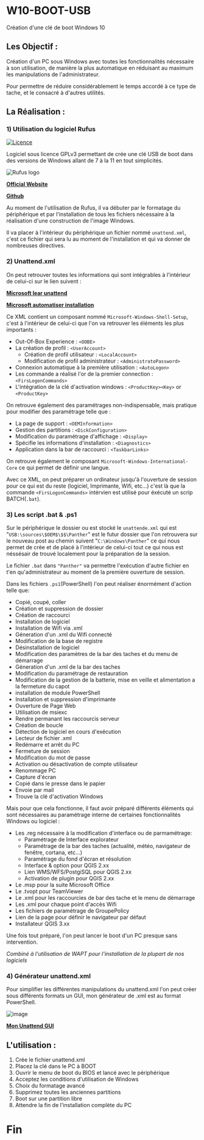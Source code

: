 # W10-BOOT-USB
Création d'une clé de boot Windows 10

## Les Objectif :

Création d'un PC sous Windows avec toutes les fonctionnalités nécessaire à son utilisation, de manière la plus automatique en réduisant au maximum les manipulations de l'administrateur.

Pour permettre de réduire considérablement le temps accordé à ce type de tache, et le consacré à d'autres utilités.

## La Réalisation : 

### 1) Utilisation du logiciel Rufus
[![Licence](https://img.shields.io/badge/license-GPLv3-blue.svg?style=flat-square&label=License)](https://www.gnu.org/licenses/gpl-3.0.en.html)

Logiciel sous licence GPLv3 permettant de crée une clé USB de boot dans des versions de Windows allant de 7 à la 11 en tout simplicités.

 ![Rufus logo](https://raw.githubusercontent.com/pbatard/rufus/master/res/icons/rufus-128.png)
 
[__Official Website__](https://rufus.ie)

[__Github__](https://github.com/pbatard/rufus)

Au moment de l'utilisation de Rufus, il va débuter par le formatage du périphérique et par l'installation de tous les fichiers nécessaire à la réalisation d'une construction de l'image Windows.

Il va placer à l'intérieur du périphérique un fichier nommé ``unattend.xml``, c'est ce fichier qui sera lu au moment de l'installation et qui va donner de nombreuses directives.
 
### 2) Unattend.xml
On peut retrouver toutes les informations qui sont intégrables à l'intérieur de celui-ci sur le lien suivent :

[__Microsoft lear unattend__](https://learn.microsoft.com/fr-fr/windows-hardware/customize/desktop/unattend/microsoft-windows-shell-setup)

[__Microsoft automatiser installation__](https://learn.microsoft.com/fr-fr/windows-hardware/manufacture/desktop/automate-windows-setup?view=windows-11)

Ce XML contient un composant nommé ``Microsoft-Windows-Shell-Setup``, c'est à l'intérieur de celui-ci que l'on va retrouver les éléments les plus importants :
- Out-Of-Box Experience : ``<OOBE>``
- La création de profil : ``<UserAccount>``
  - Création de profil utilisateur : ``<LocalAccount>``
  - Modification de profil administrateur : ``<AdministratoPassword>``
- Connexion automatique à la première utilisation : ``<AutoLogon>``
- Les commande a réalisé l'or de la premier connection : ``<FirsLogonCommands>``
- L'intégration de la clé d'activation windows : ``<ProductKey><Key>`` or ``<ProductKey>``
  
On retrouve également des paramétrages non-indispensable, mais pratique pour modifier des paramétrage telle que :

- La page de support : ``<OEMInformation>``
- Gestion des partitions : ``<DickConfiguration>``
- Modification du paramétrage d'affichage : ``<Display>``
- Spécifie les informations d'installation : ``<Diagnostics>``
- Application dans la bar de raccourci : ``<TaskbarLinks>``

On retrouve également le composant ``Microsoft-Windows-International-Core`` ce qui permet de définir une langue.

Avec ce XML, on peut préparer un ordinateur jusqu'à l'ouverture de session pour ce qui est du reste (logiciel, Imprimante, Wifi, etc...) c'est là que la commande ``<FirsLogonCommands>`` intérvien est utilisé pour éxécuté un scrip BATCH(``.bat``).

### 3) Les script .bat & .ps1
Sur le périphérique le dossier ou est stocké le ``unattende.xml`` qui est "``USB:\sources\$OEM$\$$\Panther``" est le futur dossier que l'on retrouvera sur le nouveau post au chemin suivent "``C:\Windows\Panther``" ce qui nous permet de crée et de placé à l'intérieur de celui-ci tout ce qui nous est néssésair de trouvé localement pour la préparation de la session.

Le fichier ``.bat`` dans ``"Panther"`` va permettre l'exécution d'autre fichier en t'en qu'administrateur au moment de la première ouverture de session.

Dans les fichiers ``.ps1``(PowerShell) l'on peut réaliser énormément d'action telle que:

- Copié, coupé, coller
- Création et suppression de dossier
- Création de raccourci
- Installation de logiciel
- Installation de Wifi via .xml
- Géneration d'un .xml du Wifi connecté
- Modification de la base de registre
- Désinstallation de logiciel
- Modification des paramètres de la bar des taches et du menu de démarrage
- Géneration d'un .xml de la bar des taches
- Modification du paramétrage de restauration
- Modification de la gestion de la batterie, mise en veille et alimentation a la fermeture du capot
- installation de module PowerShell
- Installation et suppression d'imprimante
- Ouverture de Page Web
- Utilisation de msiexc
- Rendre permanant les raccourcis serveur
- Création de boucle
- Détection de logiciel en cours d'exécution
- Lecteur de fichier .xml
- Redémarre et arrêt du PC
- Fermeture de session
- Modification du mot de passe
- Activation ou désactivation de compte utilisateur
- Renommage PC
- Capture d'écran
- Copié dans le presse dans le papier
- Envoie par mail
- Trouve la clé d'activation Windows

Mais pour que cela fonctionne, il faut avoir préparé différents éléments qui sont nécessaires au paramétrage interne de certaines fonctionnalités Windows ou logiciel :

- Les .reg nécessaire à la modification d'interface ou de parmamétrage:
  - Paramétrage de lnterface explorateur
  - Paramétrage de la bar des taches (actualité, météo, navigateur de fenêtre, cortana, etc...)
  - Paramétrage du fond d'écran et résolution
  - Interface & option pour QGIS 2.xx
  - Lien WMS/WFS/PostgiSQL pour QGIS 2.xx
  - Activation de plugin pour QGIS 2.xx
- Le .msp pour la suite Microsoft Office
- Le .tvopt pour TeamViewer
- Le .xml pour les raccourcies de bar des tache et le menu de démarrage
- Les .xml pour chaque point d'accès Wifi
- Les fichiers de paramétrage de GroupePolicy
- Lien de la page pour définir le navigateur par défaut
- Installateur QGIS 3.xx

Une fois tout préparé, l'on peut lancer le boot d'un PC presque sans intervention.

<i> *Combiné à l'utilisation de WAPT pour l'installation de la plupart de nos logiciels* </i>

### 4) Générateur unattend.xml
Pour simplifier les différentes manipulations du unattend.xml l'on peut créer sous différents formats un GUI, mon générateur de .xml est au format PowerShell.

![image](https://user-images.githubusercontent.com/120559974/220123026-aa2b7ddb-e11b-4172-b84e-c16752ad7bbc.png)

[__Mon Unattend GUI__](https://github.com/tlaveille-CENRA/W10-BOOT-USB/tree/main/Panther/InstalCustome/Unattend)

## L'utilisation :

 1) Crée le fichier unattend.xml
 2) Placez la clé dans le PC à BOOT
 3) Ouvrir le menu de boot du BIOS et lancé avec le périphérique
 4) Acceptez les conditions d'utilisation de Windows
 5) Choix du formatage avancé
 6) Supprimez toutes les anciennes partitions
 7) Boot sur une partition libre
 8) Attendre la fin de l'installation complète du PC

# Fin
